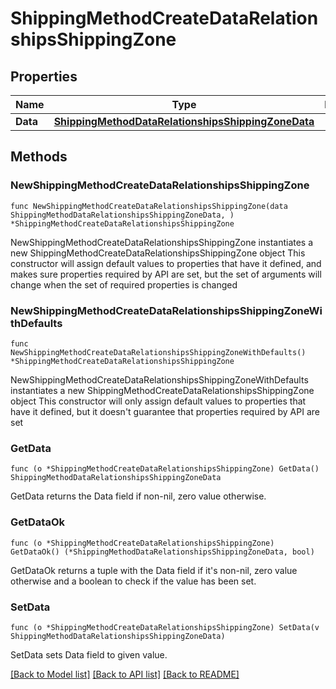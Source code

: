 # ShippingMethodCreateDataRelationshipsShippingZone

## Properties

Name | Type | Description | Notes
------------ | ------------- | ------------- | -------------
**Data** | [**ShippingMethodDataRelationshipsShippingZoneData**](ShippingMethodDataRelationshipsShippingZoneData.md) |  | 

## Methods

### NewShippingMethodCreateDataRelationshipsShippingZone

`func NewShippingMethodCreateDataRelationshipsShippingZone(data ShippingMethodDataRelationshipsShippingZoneData, ) *ShippingMethodCreateDataRelationshipsShippingZone`

NewShippingMethodCreateDataRelationshipsShippingZone instantiates a new ShippingMethodCreateDataRelationshipsShippingZone object
This constructor will assign default values to properties that have it defined,
and makes sure properties required by API are set, but the set of arguments
will change when the set of required properties is changed

### NewShippingMethodCreateDataRelationshipsShippingZoneWithDefaults

`func NewShippingMethodCreateDataRelationshipsShippingZoneWithDefaults() *ShippingMethodCreateDataRelationshipsShippingZone`

NewShippingMethodCreateDataRelationshipsShippingZoneWithDefaults instantiates a new ShippingMethodCreateDataRelationshipsShippingZone object
This constructor will only assign default values to properties that have it defined,
but it doesn't guarantee that properties required by API are set

### GetData

`func (o *ShippingMethodCreateDataRelationshipsShippingZone) GetData() ShippingMethodDataRelationshipsShippingZoneData`

GetData returns the Data field if non-nil, zero value otherwise.

### GetDataOk

`func (o *ShippingMethodCreateDataRelationshipsShippingZone) GetDataOk() (*ShippingMethodDataRelationshipsShippingZoneData, bool)`

GetDataOk returns a tuple with the Data field if it's non-nil, zero value otherwise
and a boolean to check if the value has been set.

### SetData

`func (o *ShippingMethodCreateDataRelationshipsShippingZone) SetData(v ShippingMethodDataRelationshipsShippingZoneData)`

SetData sets Data field to given value.



[[Back to Model list]](../README.md#documentation-for-models) [[Back to API list]](../README.md#documentation-for-api-endpoints) [[Back to README]](../README.md)


